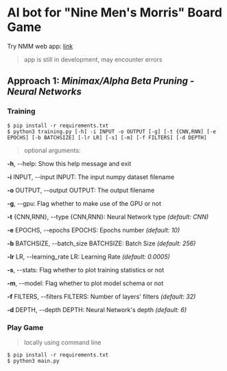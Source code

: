 # AI bot for "Nine Men's Morris" Board Game

Try NMM web app: [link](http://nmm.alexandros-kalogerakis.com/)

> app is still in development, may encounter errors

## Approach 1: *Minimax/Alpha Beta Pruning - Neural Networks*

### Training 

```
$ pip install -r requirements.txt
$ python3 training.py [-h] -i INPUT -o OUTPUT [-g] [-t {CNN,RNN] [-e EPOCHS] [-b BATCHSIZE] [-lr LR] [-s] [-m] [-f FILTERS] [-d DEPTH]
```

> optional arguments:  

  **-h**, --help: Show this help message and exit  

  **-i** INPUT, --input INPUT: The input numpy dataset filename

  **-o** OUTPUT, --output OUTPUT: The output filename

  **-g**, --gpu: Flag whether to make use of the GPU or not  

  **-t** {CNN,RNN}, --type {CNN,RNN}: Neural Network type *(default: CNN)*

  **-e** EPOCHS, --epochs EPOCHS: Epochs number *(default: 10)*

  **-b** BATCHSIZE, --batch_size BATCHSIZE: Batch Size *(default: 256)*

  **-lr** LR, --learning_rate LR: Learning Rate *(default: 0.0005)*

  **-s**, --stats: Flag whether to plot training statistics or not

  **-m**, --model: Flag whether to plot model schema or not

  **-f** FILTERS, --filters FILTERS: Number of layers' filters *(default: 32)*

  **-d** DEPTH, --depth DEPTH: Neural Network's depth *(default: 6)*



### Play Game
> locally using command line


```
$ pip install -r requirements.txt
$ python3 main.py
```